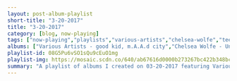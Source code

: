 ```yaml
---
layout: post-album-playlist
short-title: "3-20-2017"
title: "3-20-2017"
category: [blog, now-playing]
tags: ["now-playing","playlists","various-artists","chelsea-wolfe","teenage-fanclub","can't-swim","various-artists","various-artists","third-eye-blind"]
albums: ["Various Artists - good kid, m.A.A.d city","Chelsea Wolfe - Unknown Rooms: A Collection of Acoustic Songs","Teenage Fanclub - Bandwagonesque","Can't Swim - Death Deserves a Name","Various Artists - Little Girl Blue - The Greatest Hits","Various Artists - Frank (Music and Songs by Stephen Rennicks)","Third Eye Blind - Third Eye Blind"]
playlist-id: 08G5Pu6vSO1sQu9cEuO1mg
playlist-img: https://mosaic.scdn.co/640/ab67616d0000b273267bc422b348bc278af4fa81ab67616d0000b273d28d2ebdedb220e479743797ab67616d0000b273d8a8886714a9acb17f5e721dab67616d0000b273f74fdd6f4f4b776902f0fb99
summary: "A playlist of albums I created on 03-20-2017 featuring Various Artists, Chelsea Wolfe, Teenage Fanclub, Can't Swim, Various Artists, Various Artists, and Third Eye Blind"
---
```

